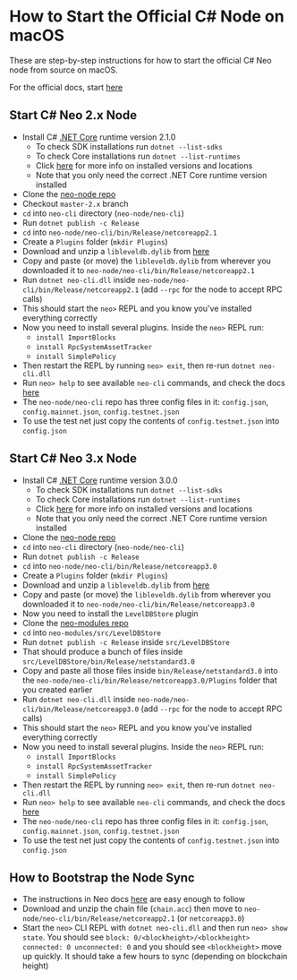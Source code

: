 # How to Start the Official C# Node on macOS

These are step-by-step instructions for how to start the official C# Neo node from source on macOS.

For the official docs, start [here](https://docs.neo.org/docs/en-us/node/cli/setup.html)

## Start C# Neo 2.x Node

- Install C# [.NET Core](https://dotnet.microsoft.com/download/dotnet-core) runtime version 2.1.0
  - To check SDK installations run `dotnet --list-sdks`
  - To check Core installations run `dotnet --list-runtimes`
  - Click [here](https://docs.microsoft.com/en-us/dotnet/core/install/how-to-detect-installed-versions?pivots=os-macos) for more info on installed versions and locations
  - Note that you only need the correct .NET Core runtime version installed
- Clone the [neo-node repo](https://github.com/neo-project/neo-node)
- Checkout `master-2.x` branch
- `cd` into `neo-cli` directory (`neo-node/neo-cli`)
- Run `dotnet publish -c Release`
- `cd` into `neo-node/neo-cli/bin/Release/netcoreapp2.1`
- Create a `Plugins` folder (`mkdir Plugins`)
- Download and unzip a `libleveldb.dylib` from [here](https://github.com/neo-ngd/leveldb/releases)
- Copy and paste (or move) the `libleveldb.dylib` from wherever you downloaded it to `neo-node/neo-cli/bin/Release/netcoreapp2.1`
- Run `dotnet neo-cli.dll` inside `neo-node/neo-cli/bin/Release/netcoreapp2.1` (add `--rpc` for the node to accept RPC calls)
- This should start the `neo>` REPL and you know you've installed everything correctly
- Now you need to install several plugins. Inside the `neo>` REPL run:
  - `install ImportBlocks`
  - `install RpcSystemAssetTracker`
  - `install SimplePolicy`
- Then restart the REPL by running `neo> exit`, then re-run `dotnet neo-cli.dll`
- Run `neo> help` to see available `neo-cli` commands, and check the docs [here](https://docs.neo.org/docs/en-us/node/cli/cli.html)
- The `neo-node/neo-cli` repo has three config files in it: `config.json`, `config.mainnet.json`, `config.testnet.json`
- To use the test net just copy the contents of `config.testnet.json` into `config.json`

## Start C# Neo 3.x Node

- Install C# [.NET Core](https://dotnet.microsoft.com/download/dotnet-core) runtime version 3.0.0
  - To check SDK installations run `dotnet --list-sdks`
  - To check Core installations run `dotnet --list-runtimes`
  - Click [here](https://docs.microsoft.com/en-us/dotnet/core/install/how-to-detect-installed-versions?pivots=os-macos) for more info on installed versions and locations
  - Note that you only need the correct .NET Core runtime version installed
- Clone the [neo-node repo](https://github.com/neo-project/neo-node)
- `cd` into `neo-cli` directory (`neo-node/neo-cli`)
- Run `dotnet publish -c Release`
- `cd` into `neo-node/neo-cli/bin/Release/netcoreapp3.0`
- Create a `Plugins` folder (`mkdir Plugins`)
- Download and unzip a `libleveldb.dylib` from [here](https://github.com/neo-ngd/leveldb/releases)
- Copy and paste (or move) the `libleveldb.dylib` from wherever you downloaded it to `neo-node/neo-cli/bin/Release/netcoreapp3.0`
- Now you need to install the `LevelDBStore` plugin
- Clone the [neo-modules repo](https://github.com/neo-project/neo-modules)
- `cd` into `neo-modules/src/LevelDBStore`
- Run `dotnet publish -c Release` inside `src/LevelDBStore`
- That should produce a bunch of files inside `src/LevelDBStore/bin/Release/netstandard3.0`
- Copy and paste all those files inside `bin/Release/netstandard3.0` into the `neo-node/neo-cli/bin/Release/netcoreapp3.0/Plugins` folder that you created earlier
- Run `dotnet neo-cli.dll` inside `neo-node/neo-cli/bin/Release/netcoreapp3.0` (add `--rpc` for the node to accept RPC calls)
- This should start the `neo>` REPL and you know you've installed everything correctly
- Now you need to install several plugins. Inside the `neo>` REPL run:
  - `install ImportBlocks`
  - `install RpcSystemAssetTracker`
  - `install SimplePolicy`
- Then restart the REPL by running `neo> exit`, then re-run `dotnet neo-cli.dll`
- Run `neo> help` to see available `neo-cli` commands, and check the docs [here](https://docs.neo.org/docs/en-us/node/cli/cli.html)
- The `neo-node/neo-cli` repo has three config files in it: `config.json`, `config.mainnet.json`, `config.testnet.json`
- To use the test net just copy the contents of `config.testnet.json` into `config.json`

## How to Bootstrap the Node Sync

- The instructions in Neo docs [here](https://docs.neo.org/docs/en-us/node/syncblocks.html) are easy enough to follow
- Download and unzip the chain file (`chain.acc`) then move to `neo-node/neo-cli/bin/Release/netcoreapp2.1` (or `netcoreapp3.0`)
- Start the `neo>` CLI REPL with `dotnet neo-cli.dll` and then run `neo> show state`. You should see `block: 0/<blockheight>/<blockheight> connected: 0 unconnected: 0`
  and you should see `<blockheight>` move up quickly. It should take a few hours to sync (depending on blockchain height)

